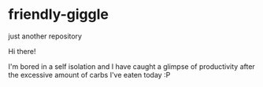 # friendly-giggle
just another repository

Hi there!

I'm bored in a self isolation and I have caught a glimpse of productivity after the excessive amount of carbs I've eaten today :P
